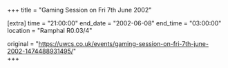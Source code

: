 +++
title = "Gaming Session on Fri 7th June 2002"

[extra]
time = "21:00:00"
end_date = "2002-06-08"
end_time = "03:00:00"
location = "Ramphal R0.03/4"

original = "https://uwcs.co.uk/events/gaming-session-on-fri-7th-june-2002-1474488931495/"    
+++



